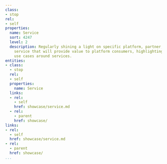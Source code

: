 ```yaml
---
class:
- stop
rel:
- self
properties:
  name: Service
  sort: 4247
  level: 2
  description: Regularly shining a light on specific platform, partner, or 3rd party
    service that will provide value to platform consumers, highlighting interesting
    use cases around services.
entities:
- class:
  - stop
  rel:
  - self
  properties:
    name: Service
  links:
  - rel:
    - self
    href: showcase/service.md
  - rel:
    - parent
    href: showcase/
links:
- rel:
  - self
  href: showcase/service.md
- rel:
  - parent
  href: showcase/
...
```

